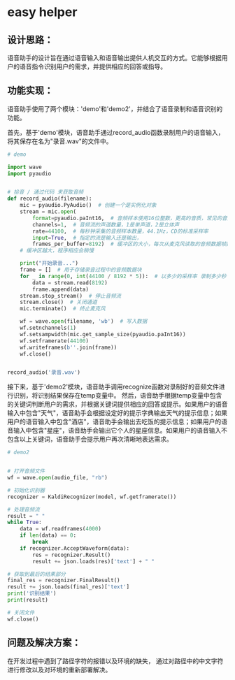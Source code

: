 # easy helper
 

## 设计思路：
语音助手的设计旨在通过语音输入和语音输出提供人机交互的方式。它能够根据用户的语音指令识别用户的需求，并提供相应的回答或指导。


## 功能实现：

语音助手使用了两个模块：'demo'和'demo2'，并结合了语音录制和语音识别的功能。

首先，基于'demo'模块，语音助手通过record_audio函数录制用户的语音输入，将其保存在名为"录音.wav"的文件中。

```python
# demo

import wave
import pyaudio


# 拾音 / 通过代码 来获取音频
def record_audio(filename):
    mic = pyaudio.PyAudio()  # 创建一个是实例化对象
    stream = mic.open(
        format=pyaudio.paInt16,  # 音频样本使用16位整数，更高的音质，常见的音频格式
        channels=1,  # 音频流的声道数量，1是单声道，2是立体声
        rate=44100,  # 每秒钟采集的音频样本数量，44.1Hz，CD的标准采样率
        input=True,  # 指定的流是输入还是输出，
        frames_per_buffer=8192)  # 缓冲区的大小，每次从麦克风读取的音频数据帧数
    # 缓冲区越大，程序相应会稍慢

    print("开始录音...")
    frame = []  # 用于存储录音过程中的音频数据块
    for _ in range(0, int(44100 / 8192 * 5)):  # 以多少的采样率 录制多少秒
        data = stream.read(8192)
        frame.append(data)
    stream.stop_stream()  # 停止音频流
    stream.close()  # 关闭通道
    mic.terminate()  # 终止麦克风

    wf = wave.open(filename, 'wb')  # 写入数据
    wf.setnchannels(1)
    wf.setsampwidth(mic.get_sample_size(pyaudio.paInt16))
    wf.setframerate(44100)
    wf.writeframes(b''.join(frame))
    wf.close()


record_audio('录音.wav')
```

接下来，基于'demo2'模块，语音助手调用recognize函数对录制好的音频文件进行识别，将识别结果保存在temp变量中。
然后，语音助手根据temp变量中包含的关键词判断用户的需求，并根据关键词提供相应的回答或提示。如果用户的语音输入中包含"天气"，语音助手会根据设定好的提示字典输出天气的提示信息；如果用户的语音输入中包含"酒店"，语音助手会输出去吃饭的提示信息；如果用户的语音输入中包含"星座"，语音助手会输出它个人的星座信息。如果用户的语音输入不包含以上关键词，语音助手会提示用户再次清晰地表达需求。
```python
# demo2


# 打开音频文件
wf = wave.open(audio_file, "rb")

# 初始化识别器
recognizer = KaldiRecognizer(model, wf.getframerate())

# 处理音频流
result = " "
while True:
    data = wf.readframes(4000)
    if len(data) == 0:
        break
    if recognizer.AcceptWaveform(data):
        res = recognizer.Result()
        result += json.loads(res)['text'] + " "

# 获取到最后的结果部分
final_res = recognizer.FinalResult()
result += json.loads(final_res)['text']
print('识别结果')
print(result)

# 关闭文件
wf.close()
```




## 问题及解决方案：

在开发过程中遇到了路径字符的报错以及环境的缺失，
通过对路径中的中文字符进行修改以及对环境的重新部署解决。
